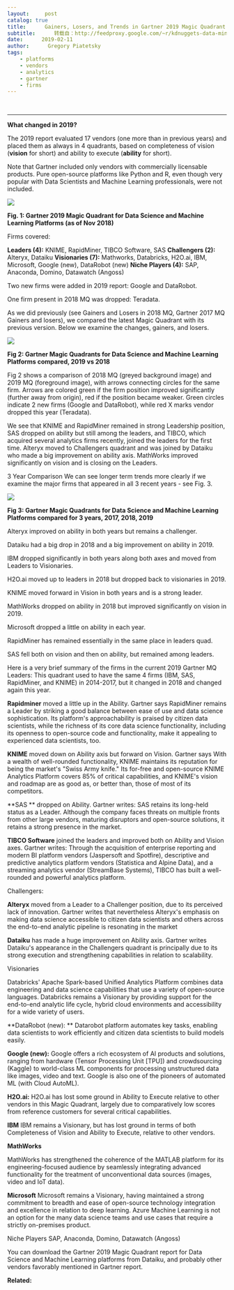 ```yaml
---
layout:     post
catalog: true
title:      Gainers, Losers, and Trends in Gartner 2019 Magic Quadrant for Data Science and Machine Learning Platforms
subtitle:      转载自：http://feedproxy.google.com/~r/kdnuggets-data-mining-analytics/~3/pw28JLpZ9I4/gartner-2019-mq-data-science-machine-learning-changes.html
date:      2019-02-11
author:      Gregory Piatetsky
tags:
    - platforms
    - vendors
    - analytics
    - gartner
    - firms
---
```



  
 





---

**What changed in 2019?**


The 2019 report evaluated 17 vendors (one more than in previous years) and placed them as always in 4 quadrants, based on completeness of vision (**vision** for short) and ability to execute (**ability** for short).


Note that Gartner included only vendors with commercially licensable products. Pure open-source platforms like Python and R, even though very popular with Data Scientists and Machine Learning professionals, were not included.


![](http://feedproxy.google.com/images/gartner-mq-data-science-ml-platforms-2019-640.jpg)

**Fig. 1: Gartner 2019 Magic Quadrant for Data Science and Machine Learning Platforms (as of Nov 2018)**


Firms covered: 

 **Leaders (4):** KNIME, RapidMiner, TIBCO Software, SAS
 **Challengers (2):** Alteryx, Dataiku
 **Visionaries (7):** Mathworks, Databricks, H2O.ai, IBM, Microsoft, Google (new), DataRobot (new)
 **Niche Players (4):** SAP, Anaconda, Domino, Datawatch (Angoss)

Two new firms were added in 2019 report: Google and DataRobot.


One firm present in 2018 MQ was dropped: Teradata.


As we did previously (see Gainers and Losers in 2018 MQ, Gartner 2017 MQ Gainers and losers), 
we compared the latest Magic Quadrant with its previous version. Below we examine the changes, gainers, and losers.


![](http://feedproxy.google.com/images/gartner-mq-data-science-platforms-2018-vs-2018-645.jpg)

**Fig 2: Gartner Magic Quadrants for Data Science and Machine Learning Platforms compared, 2019 vs 2018**


Fig 2 shows a comparison of 2018 MQ (greyed background image) and 2019 MQ (foreground image), with arrows connecting circles for the same firm.
Arrows are colored green if the firm position improved significantly (further away from origin), red if the position became weaker. 
Green circles indicate 2 new firms (Google and DataRobot), while red X marks vendor dropped this year (Teradata).


We see that KNIME and RapidMiner remained in strong Leadership position, SAS dropped on ability but still among the leaders, and TIBCO, which acquired several analytics firms recently, joined the leaders for the first time. Alteryx moved to Challengers quadrant and was joined by Dataiku who made a big improvement on ability axis.
MathWorks improved significantly on vision and is closing on the Leaders.


3 Year Comparison
We can see longer term trends more clearly if we examine the major firms that appeared in all 3 recent years - see Fig. 3.


![](http://feedproxy.google.com/images/gartner-mq-2017-18-19-data-science-627.jpg)

**Fig 3: Gartner Magic Quadrants for Data Science and Machine Learning Platforms compared for 3 years, 2017, 2018, 2019**


Alteryx improved on ability in both years but remains a challenger.


Dataiku had a big drop in 2018 and a big improvement on ability in 2019.


IBM dropped significantly in both years along both axes and moved from Leaders to Visionaries.


H2O.ai moved up to leaders in 2018 but dropped back to visionaries in 2019.


KNIME moved forward in Vision in both years and is a strong leader. 


MathWorks dropped on ability in 2018 but improved significantly on vision in 2019.


Microsoft dropped a little on ability in each year.


RapidMiner has remained essentially in the same place in leaders quad.


SAS fell both on vision and then on ability, but remained among leaders.


Here is a very brief summary of the firms in the current 2019 Gartner MQ
Leaders: 
This quadrant used to have the same 4 firms (IBM, SAS, RapidMiner, and KNIME) in 2014-2017, but it changed in 2018 and changed again this year.


**Rapidminer** moved a little up in the Ability. 
Gartner says
RapidMiner remains a Leader by striking a good balance between ease of use and data science sophistication. Its platform's approachability is praised by citizen data scientists, while the richness of its core data science functionality, including its openness to open-source code and functionality, make it appealing to experienced data scientists, too.



**KNIME** moved down on Ability axis but forward on Vision.
Gartner says
With a wealth of well-rounded functionality, KNIME maintains its reputation for being the market's "Swiss Army knife." Its for-free and open-source KNIME Analytics Platform covers 85% of critical capabilities, and KNIME's vision and roadmap are as good as, or better than, those of most of its competitors.



**SAS ** dropped on Ability. 
Gartner writes:
SAS retains its long-held status as a Leader. Although the company faces threats on multiple fronts from other large vendors, maturing disruptors and open-source solutions, it retains a strong presence in the market. 



**TIBCO Software** joined the leaders and improved both on Ability and Vision axes. 
Gartner writes:
Through the acquisition of enterprise reporting and modern BI platform vendors (Jaspersoft and Spotfire), descriptive and predictive analytics platform vendors (Statistica and Alpine Data), and a streaming analytics vendor (StreamBase Systems), TIBCO has built a well-rounded and powerful analytics platform.



Challengers: 


**Alteryx** moved from a Leader to a Challenger position, due to its perceived lack of innovation. Gartner writes that nevertheless
 Alteryx's emphasis on making data science accessible to citizen data scientists and others across the end-to-end analytic pipeline is resonating in the market



**Dataiku** has made a huge improvement on Ability axis. 
Gartner writes 
Dataiku's appearance in the Challengers quadrant is principally due to its strong execution and strengthening capabilities in relation to scalability.



Visionaries


Databricks' Apache Spark-based Unified Analytics Platform combines data engineering and data science capabilities that use a variety of open-source languages.
Databricks remains a Visionary by providing support for the end-to-end analytic life cycle, hybrid cloud environments and accessibility for a wide variety of users. 



**DataRobot (new): **
Datarobot platform automates key tasks, enabling data scientists to work efficiently and citizen data scientists to build models easily.



**Google (new):**
Google offers a rich ecosystem of AI products and solutions, ranging from hardware (Tensor Processing Unit [TPU]) and crowdsourcing (Kaggle) to world-class ML components for processing unstructured data like images, video and text. Google is also one of the pioneers of automated ML (with Cloud AutoML).



**H2O.ai:**
H2O.ai has lost some ground in Ability to Execute relative to other vendors in this Magic Quadrant, largely due to comparatively low scores from reference customers for several critical capabilities. 



**IBM**
IBM remains a Visionary, but has lost ground in terms of both Completeness of Vision and Ability to Execute, relative to other vendors.



**MathWorks**

MathWorks has strengthened the coherence of the MATLAB platform for its engineering-focused audience by seamlessly integrating advanced functionality for the treatment of unconventional data sources (images, video and IoT data). 



**Microsoft**
Microsoft remains a Visionary, having maintained a strong commitment to breadth and ease of open-source technology integration and excellence in relation to deep learning. Azure Machine Learning is not an option for the many data science teams and use cases that require a strictly on-premises product.



Niche Players 
SAP, Anaconda, Domino, Datawatch (Angoss)


You can download the Gartner 2019 Magic Quadrant report for Data Science and Machine Learning platforms from Dataiku, and probably other vendors favorably mentioned in Gartner report.


**Related:**





 






